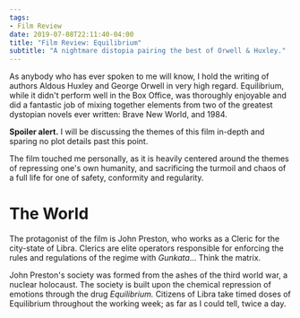 ```yaml
---
tags:
- Film Review
date: 2019-07-08T22:11:40-04:00
title: "Film Review: Equilibrium"
subtitle: "A nightmare distopia pairing the best of Orwell & Huxley."
---
```


As anybody who has ever spoken to me will know, I hold the writing of authors Aldous Huxley and George Orwell in very high regard. Equilibrium, while it didn't perform well in the Box Office, was thoroughly enjoyable and did a fantastic job of mixing together elements from two of the greatest dystopian novels ever written: Brave New World, and 1984.

**Spoiler alert.** I will be discussing the themes of this film in-depth and sparing no plot details past this point.

The film touched me personally, as it is heavily centered around the themes of repressing one's own humanity, and sacrificing the turmoil and chaos of a full life for one of safety, conformity and regularity.

# The World

The protagonist of the film is John Preston, who works as a Cleric for the city-state of Libra. Clerics are elite operators responsible for enforcing the rules and regulations of the regime with *Gunkata*... Think the matrix.

John Preston's society was formed from the ashes of the third world war, a nuclear holocaust. The society is built upon the chemical repression of emotions through the drug *Equilibrium.* Citizens of Libra take timed doses of Equilibrium throughout the working week; as far as I could tell, twice a day.

